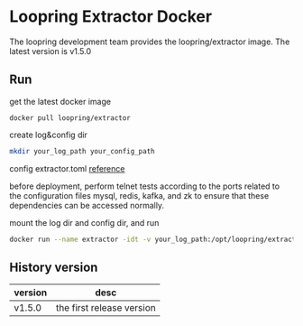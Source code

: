 # Loopring Extractor Docker

The loopring development team provides the loopring/extractor image. The latest version is v1.5.0

## Run
get the latest docker image
``` 
docker pull loopring/extractor
```
create log&config dir
```bash
mkdir your_log_path your_config_path
```
config extractor.toml [reference](https://github.com/Loopring/relay-cluster/wiki/%E9%83%A8%E7%BD%B2extractor#%E9%83%A8%E7%BD%B2%E9%85%8D%E7%BD%AE%E6%96%87%E4%BB%B6)<br>

before deployment, perform telnet tests according to the ports related to the configuration files mysql, redis, kafka, and zk to ensure that these dependencies can be accessed normally.

mount the log dir and config dir, and run
```bash
docker run --name extractor -idt -v your_log_path:/opt/loopring/extractor/logs -v your_config_path:/opt/loopring/extractor/config loopring/extractor:latest --config=/opt/loopring/extractor/config/extractor.toml /bin/bash
```

## History version

| version         | desc         |
|--------------|------------|
| v1.5.0| the first release version|
